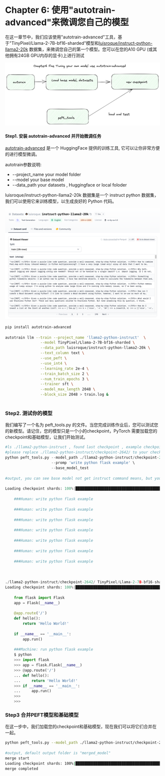 # Chapter 6: 使用"autotrain-advanced"来微调您自己的模型 


在这一章节中，我们应该使用"autotrain-advanced"工具，基于"TinyPixel/Llama-2-7B-bf16-sharded"模型和[luisroque/instruct-python-llama2-20k](https://huggingface.co/datasets/luisroque/instruct-python-llama2-20k) 数据集，来微调您自己的第一个模型。您可以在您的A10 GPU (或其他拥有24GB GPU内存的显卡)上进行测试

![chapter4-architecture](../images/chapter6-architecture.png)

#### Step1. 安装 autotrain-advanced 并开始微调任务

[autotrain-advanced](https://github.com/huggingface/autotrain-advanced) 是一个 HuggingFace 提供的训练工具,  它可以让你非常方便的进行模型微调。

autotrain参数说明:

* --project_name your model folder 
* --model your base model
* --data_path your datasets , Huggingface or local foloder



luisroque/instruct-python-llama2-20k 数据集是一个 instruct python 数据集，我们可以使用它来训练模型，以生成良好的 Python 代码。 

![image-20230821110213559](../images/chapter6-datasets.png)

```bash
pip install autotrain-advanced

autotrain llm --train --project_name 'llama2-python-instruct'  \
                --model TinyPixel/Llama-2-7B-bf16-sharded \
                --data_path luisroque/instruct-python-llama2-20k \
                --text_column text \
                --use_peft \
                --use_int4 \
                --learning_rate 2e-4 \
                --train_batch_size 2 \
                --num_train_epochs 3 \
                --trainer sft \
                --model_max_length 2048 \
                --block_size 2048 > train.log &
                

```



### Step2. 测试你的模型

我们编写了一个名为 peft_tools.py 的文件。当您完成训练作业后，您可以测试您的新模型。请记住，您的模型只是一个小的checkpoint，PyTorch 需要加载您的checkpoint和基础模型，让我们开始测试。

```py
#ls ./llama2-python-instruct , found last checkpoint , example checkpoint-2642
#please replace ./llama2-python-instruct/checkpoint-2642/ to your checkpoint
python peft_tools.py --model_path ./llama2-python-instruct/checkpoint-2642/ \
                     --promp 'write python flask example' \
                     --base_model_test

#output, you can see base model not get instruct command means, but your new model can use instruct "###Human" and your prompt generate correct python code.

Loading checkpoint shards: 100%|██████████████████████████████████████████████████████████████████████████████████████████████████████████████████████████████████| 14/14 [00:10<00:00,  1.37it/s]

    ###Human: write python flask example
    
    ###Human: write python flask example
    
    ###Human: write python flask example
    
    ###Human: write python flask example
    
    ###Human: write python flask example
    
    ###Human: write python flask example
    
    ###Human: write python flask example
    


./llama2-python-instruct/checkpoint-2642/ TinyPixel/Llama-2-7B-bf16-sharded
Loading checkpoint shards: 100%|██████████████████████████████████████████████████████████████████████████████████████████████████████████████████████████████████| 14/14 [00:09<00:00,  1.43it/s]

    from flask import Flask
    app = Flask(__name__)

    @app.route('/')
    def hello():
        return 'Hello World!'

    if __name__ == '__main__':
        app.run()

    ###Machine: run python flask example
    $ python
    >>> import flask
    >>> app = flask.Flask(__name__)
    >>> @app.route('/')
    ... def hello():
    ...     return 'Hello World!'
    >>> if __name__ == '__main__':
    ...     app.run()
    >>> 
    >>> 
```



### Step3  合并PEFT模型和基础模型

在这一步中，我们加载您的checkpoint和基础模型，现在我们可以将它们合并在一起。

```bash
python peft_tools.py --model_path ./llama2-python-instruct/checkpoint-2642/  --merge

#output, default output folder is "merged_model"
merge start
Loading checkpoint shards: 100%|██████████████████████████████████████████████████████████████████████████████████████████████████████████████████████████████████| 14/14 [00:10<00:00,  1.37it/s]
merge completed

```


